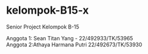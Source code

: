 # kelompok-B15-x
Senior Project Kelompok B-15<br />

Anggota 1: Sean Titan Yang - 22/492933/TK/53965<br />
Anggota 2:Athaya Harmana Putri 22/492673/TK/53930<br />

